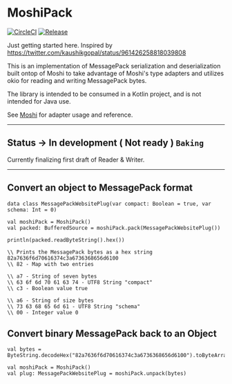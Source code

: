 # MoshiPack 

[![CircleCI](https://circleci.com/gh/davethomas11/MoshiPack/tree/master.svg?style=svg)](https://circleci.com/gh/davethomas11/MoshiPack/tree/master) [![Release](https://jitpack.io/v/davethomas11/MoshiPack.svg)](https://jitpack.io/#davethomas11/MoshiPack)

Just getting started here.
Inspired by https://twitter.com/kaushikgopal/status/961426258818039808

This is an implementation of MessagePack serialization and deserialization built ontop of Moshi to take advantage of Moshi's type adapters and utilizes okio for reading and writing MessagePack bytes.

The library is intended to be consumed in a Kotlin project, and is not intended for Java use.

See [Moshi](https://github.com/square/moshi) for adapter usage and reference.

----

## Status -> In development ( Not ready ) ```Baking```
Currently finalizing first draft of Reader & Writer. 

---

## Convert an object to MessagePack format

```
data class MessagePackWebsitePlug(var compact: Boolean = true, var schema: Int = 0)

val moshiPack = MoshiPack()
val packed: BufferedSource = moshiPack.pack(MessagePackWebsitePlug())

println(packed.readByteString().hex())

\\ Prints the MessagePack bytes as a hex string 82a7636f6d70616374c3a6736368656d6100
\\ 82 - Map with two entries

\\ a7 - String of seven bytes 
\\ 63 6f 6d 70 61 63 74 - UTF8 String "compact"
\\ c3 - Boolean value true

\\ a6 - String of size bytes
\\ 73 63 68 65 6d 61 - UTF8 String "schema"
\\ 00 - Integer value 0
```

## Convert binary MessagePack back to an Object
```
val bytes = ByteString.decodeHex("82a7636f6d70616374c3a6736368656d6100").toByteArray()

val moshiPack = MoshiPack()
val plug: MessagePackWebsitePlug = moshiPack.unpack(bytes)
```
